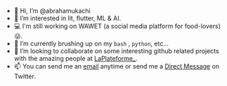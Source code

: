 - 👋 Hi, I’m @abrahamukachi
- 👀 I’m interested in lit, flutter, ML & AI.
- 💻 I'm still working on WAWET (a social media platform for food-lovers) 😜.
- 🌱 I’m currently brushing up on my `bash` , `python`, etc...
- 💞️ I’m looking to collaborate on some interesting github related projects with the amazing people at [LaPlateforme_](https://laplateforme.io).
- 📫 You can send me an [email](abrahamukachi@gmail.com) anytime or send me a [Direct Message](https://twitter.com/abrahamukachi) on Twitter.

<!---
abrahamukachi/abrahamukachi is a ✨ special ✨ repository because its `README.md` (this file) appears on your GitHub profile.
You can click the Preview link to take a look at your changes.
--->
